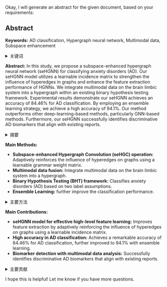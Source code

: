 Okay, I will generate an abstract for the given document, based on your requirements:

## Abstract

**Keywords:** AD classification, Hypergraph neural network, Multimodal data, Subspace enhancement

<details>
    <summary>关键词</summary>
    <ul>
        AD分类，超图神经网络，多模态数据，子空间增强
    <ul>
</details>

**Abstract:**
In this study, we propose a subspace-enhanced hypergraph neural network (seHGNN) for classifying anxiety disorders (AD). Our seHGNN model utilizes a learnable incidence matrix to strengthen the influence of hyperedges in graphs and enhance the feature extraction performance of HGNNs. We integrate multimodal data on the brain limbic system into a hypergraph within an existing binary hypothesis testing framework. Experimental results demonstrate our seHGNN achieves an accuracy of 84.46% for AD classification. By employing an ensemble learning strategy, we achieve a high accuracy of 94.1%. Our method outperforms other deep-learning-based methods, particularly GNN-based methods. Furthermore, our seHGNN successfully identifies discriminative AD biomarkers that align with existing reports.

<details>
    <summary>摘要</summary>
    <ul>
        在本研究中，我们提出了一种子空间增强超图神经网络(seHGNN)，用于分类焦虑症(AD)。我们的seHGNN模型利用可学习的关联矩阵来加强超边在图中的影响，并增强HGNN的特征提取性能。然后，我们将大脑边缘系统的多模态数据集成到一个超图中，在现有的二元假设检验框架内。实验结果表明，我们的seHGNN实现了84.46%的AD分类精度。通过采用集成学习策略，我们可以进一步提高其性能，达到94.1%的高精度。我们的方法优于其他基于深度学习的方法，特别是基于GNN的方法。此外，我们的seHGNN成功地识别出与现有报告相符的区分AD生物标志物。
    <ul>
</details>

**Main Methods:**

*   **Subspace-enhanced Hypergraph Convolution (seHGC) operation:** Adaptively reinforces the influence of hyperedges on graphs using a learnable grammar weight matrix.
*   **Multimodal data fusion:** Integrate multimodal data on the brain limbic system into a hypergraph.
*   **Binary Hypothesis Testing (BHT) framework:** Classifies anxiety disorders (AD) based on two label assumptions.
*   **Ensemble Learning:** further improve the classification performance.

<details>
    <summary>主要方法</summary>
    <ul>
        <li>子空间增强超图卷积(seHGC)操作：使用可学习的语法权重矩阵自适应地加强超边对图的影响。</li>
        <li>多模态数据融合：将大脑边缘系统的多模态数据集成到一个超图中。</li>
        <li>二元假设检验(BHT)框架：基于两个标签假设对焦虑症(AD)进行分类。</li>
        <li>集成学习：进一步提高分类性能。</li>
    <ul>
</details>

**Main Contributions:**

*   **seHGNN model for effective high-level feature learning:** Improves feature extraction by adaptively reinforcing the influence of hyperedges on graphs using a learnable incidence matrix.
*   **High accuracy in AD classification:** Achieves a remarkable accuracy of 84.46% for AD classification, further improved to 94.1% with ensemble learning.
*   **Biomarker detection with multimodal data analysis:** Successfully identifies discriminative AD biomarkers that align with existing reports.

<details>
    <summary>主要贡献</summary>
    <ul>
        <li>用于有效高层次特征学习的seHGNN模型：通过使用可学习的关联矩阵自适应地加强超边在图上的影响，从而改善了特征提取。</li>
        <li>AD分类的高精度：实现了84.46%的显著AD分类精度，通过集成学习进一步提高到94.1%。</li>
        <li>多模态数据分析的生物标志物检测：成功地识别出与现有报告一致的区分AD的生物标志物。</li>
    <ul>
</details>

I hope this is helpful! Let me know if you have more questions.
